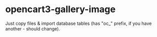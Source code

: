 # opencart3-gallery-image

Just copy files & import database tables (has "oc_" prefix, if you have another - should change).
